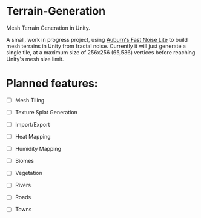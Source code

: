 # Terrain-Generation

Mesh Terrain Generation in Unity.

A small, work in progress project, using [Auburn's Fast Noise Lite](https://github.com/Auburn/FastNoiseLite) to build mesh terrains in Unity from fractal noise.
Currently it will just generate a single tile, at a maximum size of 256x256 (65,536) vertices before reaching Unity's mesh size limit.

# Planned features:

- [ ] Mesh Tiling
- [ ] Texture Splat Generation
- [ ] Import/Export
- [ ] Heat Mapping
- [ ] Humidity Mapping
- [ ] Biomes
- [ ] Vegetation
- [ ] Rivers
- [ ] Roads
- [ ] Towns


